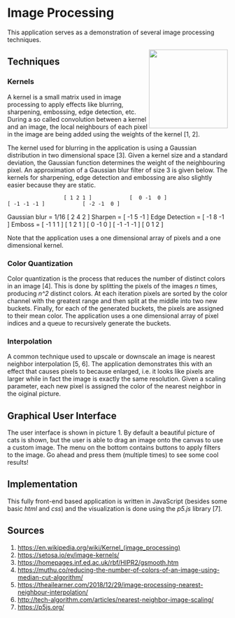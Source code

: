 # Image Processing

This application serves as a demonstration of several image processing techniques.

<a href="https://colinschepers.github.io/ImageProcessing"><img align="right" src="./Images/animation.gif" alt="" title="Image processing" width="180"/></a>

## Techniques

### Kernels

A kernel is a small matrix used in image processing to apply effects like blurring, sharpening, embossing, edge detection, etc. During a so called convolution between a kernel and an image, the local neighbours of each pixel in the image are being added using the weights of the kernel [1, 2].  

The kernel used for blurring in the application is using a Gaussian distribution in two dimensional space [3]. Given a kernel size and a standard deviation, the Gaussian function determines the weight of the neighbouring pixel. An approximation of a Gaussian blur filter of size 3 is given below. The kernels for sharpening, edge detection and embossing are also slightly easier because they are static. 

                      [ 1 2 1 ]            [  0 -1  0 ]                    [ -1 -1 -1 ]            [ -2 -1  0 ]
Gaussian blur = 1/16  [ 2 4 2 ]  Sharpen = [ -1  5 -1 ]   Edge Detection = [ -1  8 -1 ]   Emboss = [ -1  1  1 ]
                      [ 1 2 1 ]            [  0 -1  0 ]                    [ -1 -1 -1 ]            [  0  1  2 ]

Note that the application uses a one dimensional array of pixels and a one dimensional kernel.

### Color Quantization

Color quantization is the process that reduces the number of distinct colors in an image [4]. This is done by splitting the pixels of the images *n* times, producing *n^2* distinct colors. At each iteration pixels are sorted by the color channel with the greatest range and then split at the middle into two new buckets. Finally, for each of the generated buckets, the pixels are assigned to their mean color. The application uses a one dimensional array of pixel indices and a queue to recursively generate the buckets.

### Interpolation

A common technique used to upscale or downscale an image is nearest neighbor interpolation [5, 6]. The application demonstrates this with an effect that causes pixels to because enlarged, i.e. it looks like pixels are larger while in fact the image is exactly the same resolution. Given a scaling parameter, each new pixel is assigned the color of the nearest neighbor in the oiginal picture.

## Graphical User Interface

The user interface is shown in picture 1. By default a beautiful picture of cats is shown, but the user is able to drag an image onto the canvas to use a custom image. The menu on the bottom contains buttons to apply filters to the image. Go ahead and press them (multiple times) to see some cool results!

## Implementation

This fully front-end based application is written in JavaScript (besides some basic *html* and *css*) and the visualization is done using the *p5.js* library [7].

## Sources

1. https://en.wikipedia.org/wiki/Kernel_(image_processing)
2. https://setosa.io/ev/image-kernels/
3. https://homepages.inf.ed.ac.uk/rbf/HIPR2/gsmooth.htm
4. https://muthu.co/reducing-the-number-of-colors-of-an-image-using-median-cut-algorithm/
5. https://theailearner.com/2018/12/29/image-processing-nearest-neighbour-interpolation/
6. http://tech-algorithm.com/articles/nearest-neighbor-image-scaling/
7. https://p5js.org/